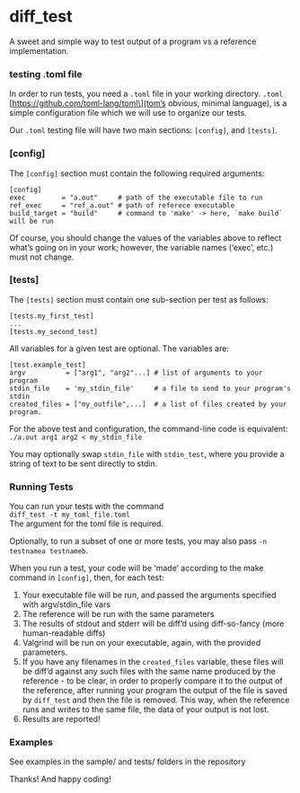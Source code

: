 # diff_test
A sweet and simple way to test output of a program vs a reference implementation.

### testing .toml file
In order to run tests, you need a `.toml` file in your working directory. `.toml` \[https://github.com/toml-lang/toml\](tom’s obvious, minimal language), is a simple configuration file which we will use to organize our tests.

Our `.toml` testing file will have two main sections: `[config]`, and `[tests]`.

### \[config\]

The `[config]` section must contain the following required arguments:

```
[config]
exec         = "a.out"     # path of the executable file to run
ref_exec     = "ref_a.out" # path of referece executable
build_target = "build"     # command to 'make' -> here, `make build` will be run
```

Of course, you should change the values of the variables above to reflect what’s going on in your work; however, the variable names (‘exec’, etc.) must not change.

### \[tests\]

The `[tests]` section must contain one sub-section per test as follows:

```
[tests.my_first_test]
...
[tests.my_second_test]
```

All variables for a given test are optional. The variables are:

```
[test.example_test]
argv          = ["arg1", "arg2"...] # list of arguments to your program
stdin_file    = 'my_stdin_file'     # a file to send to your program's stdin
created_files = ["my_outfile",...]  # a list of files created by your program. 
```

For the above test and configuration, the command-line code is equivalent:  
`./a.out arg1 arg2 < my_stdin_file`

You may optionally swap `stdin_file` with `stdin_test`, where you provide a 
string of text to be sent directly to stdin. 

### Running Tests

You can run your tests with the command  
`diff_test -t my_toml_file.toml`  
The argument for the toml file is required.

Optionally, to run a subset of one or more tests, you may also pass `-n testnamea testnameb`.

When you run a test, your code will be ‘made’ according to the make command in `[config]`, then, for each test:

1.  Your executable file will be run, and passed the arguments specified with argv/stdin\_file vars
2.  The reference will be run with the same parameters
3.  The results of stdout and stderr will be diff’d using diff-so-fancy (more human-readable diffs)
4.  Valgrind will be run on your executable, again, with the provided parameters.
5.  If you have any filenames in the `created_files` variable, these files will be diff’d against any such files with the same name produced by the reference - to be clear, in order to properly compare it to the output of the reference, after running your program the output of the file is saved by `diff_test` and then the file is removed. This way, when the reference runs and writes to the same file, the data of your output is not lost.
6.  Results are reported!


### Examples
See examples in the sample/ and tests/ folders in the repository


Thanks! And happy coding!
